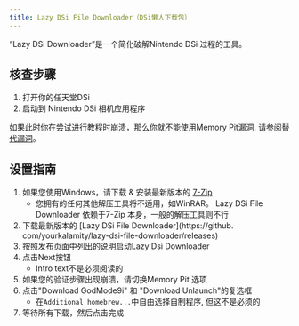 ```yaml
---
title: Lazy DSi File Downloader（DSi懒人下载包）
---
```


“Lazy DSi Downloader”是一个简化破解Nintendo DSi 过程的工具。

## 核查步骤

1. 打开你的任天堂DSi
1. 启动到 Nintendo DSi 相机应用程序

如果此时你在尝试进行教程时崩溃，那么你就不能使用Memory Pit漏洞. 请参阅[替代漏洞](alternate-exploits)。

## 设置指南

1. 如果您使用Windows，请下载 & 安装最新版本的 [7-Zip](https://www.7-zip.org/download.html)
   - 您拥有的任何其他解压工具将不适用，如WinRAR。 Lazy DSi File Downloader 依赖于7-Zip 本身，一般的解压工具则不行
1. 下载最新版本的 [Lazy DSi File Downloader](https://github. com/yourkalamity/lazy-dsi-file-downloader/releases)
1. 按照发布页面中列出的说明启动Lazy Dsi Downloader
1. 点击Next按钮
   - Intro text不是必须阅读的
1. 如果您的验证步骤出现崩溃，请切换Memory Pit 选项
1. 点击"Download GodMode9i" 和 "Download Unlaunch"的复选框
   - 在`Additional homebrew...`中自由选择自制程序, 但这不是必须的
1. 等待所有下载，然后点击完成
